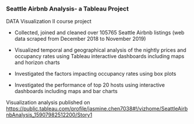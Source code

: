 ### Seattle Airbnb Analysis- a Tableau Project

DATA Visualization II course project 

- Collected, joined and cleaned over 105765 Seattle Airbnb listings (web data scraped from December 2018 to November 2019)

- Visualized temporal and geographical analysis of the nightly prices and occupancy rates using Tableau interactive dashboards including maps and horizon charts 

- Investigated the factors impacting occupancy rates using box plots

- Investigated the performance of top 20 hosts using interactive dashboards including maps and bar charts 

Visualization analysis published on https://public.tableau.com/profile/jasmine.chen7038#!/vizhome/SeattleAirbnbAnalysis_15907982512200/Story1
